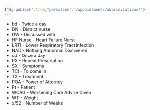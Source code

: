 ```yaml
---
{"dg-publish":true,"permalink":"/appointments/abbrieviations/"}
---
```


* bd - Twice a day
* DN - District nurse
* DW - Discussed with
* HF Nurse - Heart Failure Nurse
* LRTI - Lower Respiratory Tract Infection
* NAD - Nothing Abnormal Discovered
* od - Once a day
* RX - Repeat Prescription
* SX - Symptoms
* TCI - To come in
* TX - Treatment 
* POA - Power of Attorney
* Pt - Patient
* WCAG - Worsening Care Advice Given
* WT - Weight
* x/52 -  Number of Weeks